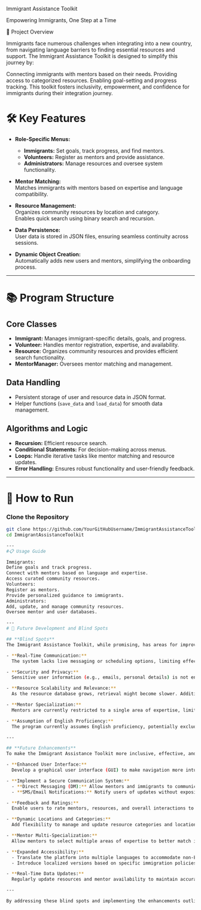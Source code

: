 
Immigrant Assistance Toolkit

Empowering Immigrants, One Step at a Time

🌟 Project Overview

Immigrants face numerous challenges when integrating into a new country, from navigating language barriers to finding essential resources and support. The Immigrant Assistance Toolkit is designed to simplify this journey by:

Connecting immigrants with mentors based on their needs.
Providing access to categorized resources.
Enabling goal-setting and progress tracking.
This toolkit fosters inclusivity, empowerment, and confidence for immigrants during their integration journey.

# 🛠️ Key Features

- **Role-Specific Menus:**  
  - **Immigrants:** Set goals, track progress, and find mentors.  
  - **Volunteers:** Register as mentors and provide assistance.  
  - **Administrators:** Manage resources and oversee system functionality.

- **Mentor Matching:**  
  Matches immigrants with mentors based on expertise and language compatibility.

- **Resource Management:**  
  Organizes community resources by location and category.  
  Enables quick search using binary search and recursion.

- **Data Persistence:**  
  User data is stored in JSON files, ensuring seamless continuity across sessions.

- **Dynamic Object Creation:**  
  Automatically adds new users and mentors, simplifying the onboarding process.

---

# 📚 Program Structure

## **Core Classes**
- **Immigrant:** Manages immigrant-specific details, goals, and progress.  
- **Volunteer:** Handles mentor registration, expertise, and availability.  
- **Resource:** Organizes community resources and provides efficient search functionality.  
- **MentorManager:** Oversees mentor matching and management.

## **Data Handling**
- Persistent storage of user and resource data in JSON format.  
- Helper functions (`save_data` and `load_data`) for smooth data management.

## **Algorithms and Logic**
- **Recursion:** Efficient resource search.  
- **Conditional Statements:** For decision-making across menus.  
- **Loops:** Handle iterative tasks like mentor matching and resource updates.  
- **Error Handling:** Ensures robust functionality and user-friendly feedback.

---

# 🚀 How to Run

### Clone the Repository
```bash
git clone https://github.com/YourGitHubUsername/ImmigrantAssistanceToolkit.git
cd ImmigrantAssistanceToolkit

---
#📋 Usage Guide

Immigrants:
Define goals and track progress.
Connect with mentors based on language and expertise.
Access curated community resources.
Volunteers:
Register as mentors.
Provide personalized guidance to immigrants.
Administrators:
Add, update, and manage community resources.
Oversee mentor and user databases.

---
# 🌟 Future Development and Blind Spots

## **Blind Spots**
The Immigrant Assistance Toolkit, while promising, has areas for improvement to maximize its impact and inclusivity:

- **Real-Time Communication:**  
  The system lacks live messaging or scheduling options, limiting effective mentor-immigrant interactions.

- **Security and Privacy:**  
  Sensitive user information (e.g., emails, personal details) is not encrypted. This may lead to trust issues regarding data usage and storage.

- **Resource Scalability and Relevance:**  
  As the resource database grows, retrieval might become slower. Additionally, outdated or irrelevant resources could reduce user trust.

- **Mentor Specialization:**  
  Mentors are currently restricted to a single area of expertise, limiting flexibility and accurate matching for diverse immigrant needs.

- **Assumption of English Proficiency:**  
  The program currently assumes English proficiency, potentially excluding non-English-speaking immigrants.

---

## **Future Enhancements**
To make the Immigrant Assistance Toolkit more inclusive, effective, and scalable, the following enhancements are proposed:

- **Enhanced User Interface:**  
  Develop a graphical user interface (GUI) to make navigation more intuitive and user-friendly.

- **Implement a Secure Communication System:**  
  - **Direct Messaging (DM):** Allow mentors and immigrants to communicate securely through the platform.  
  - **SMS/Email Notifications:** Notify users of updates without exposing personal contact details.

- **Feedback and Ratings:**  
  Enable users to rate mentors, resources, and overall interactions to ensure quality and transparency.

- **Dynamic Locations and Categories:**  
  Add flexibility to manage and update resource categories and locations dynamically, ensuring relevance.

- **Mentor Multi-Specialization:**  
  Allow mentors to select multiple areas of expertise to better match immigrants with complex or diverse needs.

- **Expanded Accessibility:**  
  - Translate the platform into multiple languages to accommodate non-English-speaking users.  
  - Introduce localized versions based on specific immigration policies in different countries.

- **Real-Time Data Updates:**  
  Regularly update resources and mentor availability to maintain accuracy and trustworthiness.

---

By addressing these blind spots and implementing the enhancements outlined above, the toolkit can evolve into a comprehensive solution, empowering immigrants and fostering stronger, more inclusive communities.
